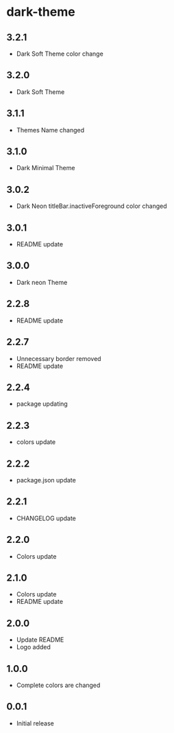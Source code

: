 
# dark-theme

## 3.2.1

- Dark Soft Theme color change

## 3.2.0

- Dark Soft Theme

## 3.1.1

- Themes Name changed

## 3.1.0

- Dark Minimal Theme 

## 3.0.2

- Dark Neon titleBar.inactiveForeground color changed

## 3.0.1

- README update

## 3.0.0

- Dark neon Theme

## 2.2.8

- README update

## 2.2.7

- Unnecessary border removed
- README update

## 2.2.4

- package updating

## 2.2.3

- colors update

## 2.2.2

- package.json update

## 2.2.1

- CHANGELOG update

## 2.2.0

- Colors update

## 2.1.0

- Colors update
- README update

## 2.0.0

- Update README
- Logo added

## 1.0.0

- Complete colors are changed 

## 0.0.1

- Initial release
